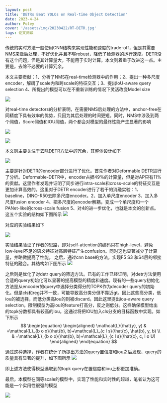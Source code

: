 ```yaml
---
layout: post
title: 'DETRs Beat YOLOs on Real-time Object Detection'
date: 2023-4-24
author: Poley
cover: '/assets/img/20230422/RT-DETR.jpg'
tags: 论文阅读  
---
```


传统的实时方法一般使用CNN结构来实现性能和速度的trade-off，但是其需要NMS来做后处理，不好优化并且不够robust，降低了检测器的运行速度。DETR没有这个问题，但是其计算量大，不能用于实时计算。本文则着重于改进这一点。主要是，去除不必要的计算冗余。

本文主要贡献：1、分析了NMS在real-time检测器中的作用；2、提出一种多尺度encoder，解耦了scale内和跨scale的特征交互；3、提出IoU-aware query selection 4、所提出的模型可以在不重新训练的情况下灵活改变Model size

![](/assets/img/20230422/RT-DETRF1.jpg)

对real-time detectors的分析表明，在需要NMS后处理的方法中，anchor-free在同精度下具有效率的优势，只因为其后处理的时间更短。同时，NMS中涉及到两个阈值，Score阈值和IOU阈值，两个都会对模型的最终性能产生显著的影响

![](/assets/img/20230422/RT-DETRF2.jpg)

![](/assets/img/20230422/RT-DETRT1.jpg)

本文则主要关注于去除DETR方法中的冗余，其整体设计如下

![](/assets/img/20230422/RT-DETRF3.jpg)


主要是针对DETR的encoder部分进行了优化。首先作者对Deformable DETR进行了分析。Deformable-DETR中，encoder占据49%的计算量，但是对AP只有11%的贡献。这里作者发现并证明了同步进行intra-scale和cross-scale的特征交互是更加计算高效的。这里对于DETR encoder进行了若干的消融实验：1、baseline，DINO-R50去除多尺度encoder。2、加入单尺度encoder 3、加入多尺度fusion encoder 4、把多尺度的encoder解耦，变成一个单尺度和一个PANet-like的cross-scale fusion 5、对4的进一步优化，也就是本文的创新点。这五个实验的结构如下图所示
![](/assets/img/20230422/RT-DETRF5.jpg)

对应的实验结果如下

![](/assets/img/20230422/RT-DETRT3.jpg)

实验结果验证了作者的思路，即对self-attention的编码只在high-level，避免low-level不足的语义特征对高层特征产生confusion。同时这也显著减少了计算量，并略微提高了性能。
之后，通过cnn base的方法，实现F5 S3 和S4层的邻接特征的融合。其结构如下图所示
![](/assets/img/20230422/RT-DETRT4.jpg)

之后则是优化了对detr query的筛选方法。已有的工作已经证明，对detr方法使用合适的query初始化可以显著的提高模型的精度和速度。现有的一些query初始化方法是从encoder的query中选择分类得分的TOPK作为decoder query的初始化。但是cls和reg并不一致，可能导致高分类分但不靠近gt。因此这些高分类，低iou的被选择，而低分类高Iou的则被discard。因此这里提出iou-aware query selection，限制模型为高iou的feature打高分，反之则低分。这样确保模型给出的topk分数都具有较高的Iou。这通过将把IOU加入cls分支的目标函数中实现。如下所示
$$
\begin{equation}
\begin{aligned}
\mathcal{L}(\hat{y}, y) & =\mathcal{L}_{b o x}(\hat{b}, b)+\mathcal{L}_{c l s}(\hat{c}, \hat{b}, y, b) \\
& =\mathcal{L}_{b o x}(\hat{b}, b)+\mathcal{L}_{c l s}(\hat{c}, c, I o U)
\end{aligned}
\end{equation}
$$

通过这种选择，作者在统计了所提出方法的query置信度和iou之后发现，query的质量具有显著的提升，如下图所示
![](/assets/img/20230422/RT-DETRF6.jpg)

即上述方法使得模型选取到的topk query在置信度和iou上都更加准确。

最后，本模型在同等scale的模型中，实现了性能和实时性的超越，笔者认为这可能是一个实用性很强的模型

![](/assets/img/20230422/RT-DETRT2.jpg)